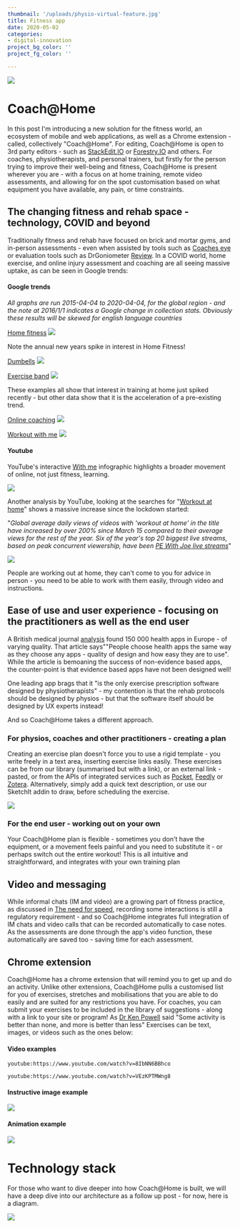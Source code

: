 ```yaml
---
thumbnail: '/uploads/physio-virtual-feature.jpg'
title: Fitness app
date: 2020-05-02
categories:
- digital-innovation
project_bg_color: ''
project_fg_color: ''

---
```

![](/uploads/physio-virtual-feature_small.jpg)
# Coach@Home
In this post I'm introducing a new solution for the fitness world, an ecosystem of mobile and web applications, as well as a Chrome extension - called, collectively "Coach@Home".
For editing, Coach@Home is open to 3rd party editors - such as [StackEdit.IO](https://stackedit.io/) or [Forestry.IO](https://forestry.io/) and others. 
For coaches, physiotherapists, and personal trainers, but firstly for the person trying to improve their well-being and fitness, Coach@Home is present wherever you are - with a  focus on at home training, remote video assessments, and allowing for on the spot customisation based on what equipment you have available, any pain, or time constraints.


## The changing fitness and rehab space - technology, COVID and beyond
Traditionally fitness and rehab have focused on brick and mortar gyms, and in-person assessments - even when assisted by tools such as [Coaches eye](https://www.coachseye.com/) or evaluation tools such as DrGoniometer [Review](https://bjsm-bmj-com.salford.idm.oclc.org/content/51/23/1703).
In a COVID world, home exercise, and online injury assessment and coaching are all seeing massive uptake, as can be seen in Google trends:

#### Google trends
*All graphs are run 2015-04-04 to 2020-04-04, for the global region - and the note at 2016/1/1 indicates a Google change in collection stats. Obviously these results will be skewed for english language countries*

[Home fitness](https://trends.google.com/trends/explore?date=2015-04-04%202020-04-04&q=home%20fitness)
![](/uploads/g_home_fitness.png)

Note the annual new years spike in interest in Home Fitness!

[Dumbells](https://trends.google.com/trends/explore?date=2015-04-04%202020-04-04&q=dumbells)
![](/uploads/g_dumbells.png)

[Exercise band](https://trends.google.com/trends/explore?date=2015-04-04%202020-04-04&q=exercise%20band)
![](/uploads/g_exercise_band.png)

These examples all show that interest in training at home just spiked recently - but other data show that it is the acceleration of a pre-existing trend.

[Online coaching](https://trends.google.com/trends/explore?date=2015-04-04%202020-04-04&q=exercise%20band)
![](/uploads/g_online_coaching.png)

[Workout with me](https://trends.google.com/trends/explore?date=2015-04-04%202020-04-04&q=Workout%20with%20me)
![](/uploads/g_workoutwithme.png)

#### Youtube

YouTube's interactive [With me](https://youtube.com/trends/articles/with-me-interactive/) infographic highlights a broader movement of online, not just fitness, learning. 

![](/uploads/all-withme.jpg)


Another analysis by YouTube, looking at the searches for "[Workout at home](https://youtube.com/trends/articles/stay-home-workout-at-home/)" shows a massive increase since the lockdown started:

"*Global average daily views of videos with 'workout at home' in the title have increased by over 200% since March 15 compared to their average views for the rest of the year.
Six of the year's top 20 biggest live streams, based on peak concurrent viewership, have been [PE With Joe live streams](https://www.youtube.com/channel/UCAxW1XT0iEJo0TYlRfn6rYQ)*"

![](/uploads/y_15_2.png)



People are working out at home, they can't come to you for advice in person - you need to be able to work with them easily, through video and instructions.



## Ease of use and user experience - focusing on the practitioners as well as the end user
A British medical journal [analysis](https://bjsm.bmj.com/content/51/16/1237) found 150 000 health apps in Europe - of varying quality. That article says""People choose health apps the same way as they choose any apps - quality of design and how easy they are to use".
While the article is bemoaning the success of non-evidence based apps, the counter-point is that evidence based apps have not been designed well!

One leading app brags that it "is the only exercise prescription software designed by physiotherapists" - my contention is that the rehab protocols should be designed by physios - but that the software itself should be designed by UX experts instead!

And so Coach@Home takes a different approach.

### For physios, coaches and other practitioners - creating a plan
Creating an exercise plan doesn't force you to use a rigid template - you write freely in a text area, inserting exercise links easily. These exercises can be from our library (summarised but with a link), or an external link - pasted, or from the APIs of integrated services such as [Pocket](https://getpocket.com/developer/), [Feedly](https://developer.feedly.com/) or [Zotera](https://www.zotero.org/support/dev/web_api/v3/start).
Alternatively, simply add a quick text description, or use our SketchIt addin to draw, before scheduling the exercise.

![](/uploads/cms_ex.png)

### For the end user - working out on your own
Your Coach@Home plan is flexible - sometimes you don't have the equipment, or a movement feels painful and you need to substitute it - or perhaps switch out the entire workout! This is all intuitive and straightforward, and integrates with your own training plan



## Video and messaging
While informal chats (IM and video) are a growing part of fitness practice, as discussed in [The need for speed](https://bjsm.bmj.com/content/early/2020/04/28/bjsports-2019-101707.full), recording some interactions is still a regulatory requirement - and so Coach@Home integrates full integration of IM chats and video calls that can be recorded automatically to case notes. As the assessments are done through the app's video function, these automatically are saved too - saving time for each assessment.


## Chrome extension
Coach@Home has a chrome extension that will remind you to get up and do an activity. Unlike other extensions, Coach@Home pulls a customised list for you of exercises, stretches and mobilisations that you are able to do easily and are suited for any restrictions you have.
For coaches, you can submit your exercises to be included in the library of suggestions - along with a link to your site or program!
As [Dr Ken Powell](https://www-sciencedirect-com.salford.idm.oclc.org/science/article/pii/S209525461930119X) said "Some activity is better than none, and more is better than less"
Exercises can be text, images, or videos such as the ones below:
#### Video examples
`youtube:https://www.youtube.com/watch?v=8IbNN6BBhco`

`youtube:https://www.youtube.com/watch?v=VEzKPTMWng8`

#### Instructive image example 
![](/uploads/l_pic.jpg)

#### Animation example
![](/uploads/l_anim.gif)

# Technology stack
For those who want to dive deeper into how Coach@Home is built, we will have a deep dive into our architecture as a follow up post - for now, here is a diagram.


![](/uploads/SolutionArchitecture.png)